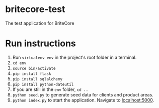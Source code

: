 # britecore-test
The test application for BriteCore
# Run instructions
1.  Run `virtualenv env` in the project's root folder in a terminal.
2.  `cd env`
3.  `source bin/activate`
4.  `pip install flask`
5.  `pip install sqlalchemy`
6.  `pip install python-dateutil`
7.  If you are still in the `env` folder, `cd ..`
8.  `python seed.py` to generate seed data for clients and product areas.
9.  `python index.py` to start the application.  Navigate to [localhost:5000](http://localhost:5000/).
